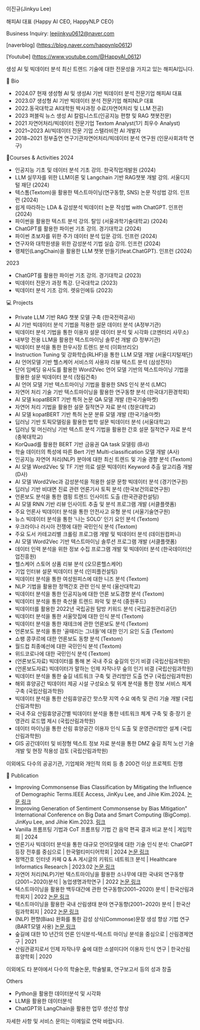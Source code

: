 
 이진규(Jinkyu Lee)

해피AI 대표 (Happy AI CEO, HappyNLP CEO)


Business Inquiry: leejinkyu0612@naver.com


[naverblog] (https://blog.naver.com/happynlp0612)

[Youtube] (https://www.youtube.com/@HappyAI_0612)



생성 AI 및 빅데이터 분석 최신 트렌드 기술에 대한 전문성을 가지고 있는 해피AI입니다.

📘 Bio
- 2024.07 현재 생성형 AI 및 생성AI 기반 빅데이터 분석  전문기업 해피AI 대표
- 2023.07 생성형 AI 기반 빅데이터 분석 전문기업 해피NLP 대표
- 2022.동국대학교 AI대학원 박사과정 수료(자연어처리 및 LLM 전공)
- 2023 퍼블릭 뉴스 생성 AI 칼럼니스트(인공지능 편향 및 RAG 챗봇전문) 
- 2021 자연어처리/빅데이터 전문기업 Textom Analyst(1기 최우수 Analyst)
- 2021~2023 AI/빅데이터 전문 기업 스텔라비전 AI 개발자
- 2018~2021 정부출연 연구기관자연어처리/빅데이터 분석 연구원 (인문사회과학 연구)

🎒Courses & Activities
2024
- 인공지능 기초 및 데이터 분석 기초 강의. 한국직업개발원 (2024)
- LLM 실무자를 위한 LLM이론 및 Langchain 기반 RAG챗봇 개발 강의. 서울디지털 재단 (2024)
- 텍스톰(Textom)을 활용한 텍스트마이닝(연구동향, SNS) 논문 작성법 강의. 인프런 (2024)
- 쉽게 따라하는 LDA & 감성분석 빅데이터 논문 작성법 with ChatGPT. 인프런 (2024)
- 파이썬을 활용한 텍스트 분석 강의. 탈잉 (서울과학기술대학교) (2024)
- ChatGPT를 활용한 파이썬 기초 강의. 경기대학교 (2024)
- 파이썬 초보자를 위한 주가 데이터 분석 입문 강의. 인프런 (2024)
- 연구자와 대학원생을 위한 감성분석 기법 실습 강의. 인프런 (2024)
- 랭체인(LangChain)을 활용한 LLM 챗봇 만들기(feat.ChatGPT). 인프런 (2024)

2023
- ChatGPT를 활용한 파이썬 기초 강의. 경기대학교 (2023)
- 빅데이터 전문가 과정 특강. 단국대학교 (2023)
- 빅데이터 분석 기초 강의. 렛유인에듀 (2023)

💻 Projects
- Private LLM 기반 RAG 챗봇 모델 구축 (한국전력공사)
- AI 기반 빅데이터 분석 기법을 적용한 설문 데이터 분석 (A정부기관)
- 빅데이터 분석 기법을 통한 이용자 설문 데이터 분석 및 시각화 (코멘터리 사무소)
- 내부망 전용 LLM을 활용한 텍스트마이닝 솔루션 개발 (D 정부기관)
- 빅데이터 분석을 통한 한우시장 트렌드 분석 (이화브리오)
- Instruction Tuning 및 강화학습(RLHF)을 통한 LLM 모델 개발 (서울디지털재단)
- AI 언어모델 기반 헬스케어 서비스의 사용자 리뷰 텍스트 분석 (삼성전자)
- 단어 임베딩 유사도를 활용한 Word2Vec 언어 모델 기반의 텍스트마이닝 기법을 활용한 설문 빅데이터 분석 (정림건축)
- AI 언어 모델 기반 텍스트마이닝 기법을 활용한 SNS 인식 분석 (LMC)
- 자연어 처리 기술 기반 텍스트마이닝을 활용한 연구동향 분석 (한국대기환경학회)
- AI 모델 kopatBERT 기반 특허 논문 QA 모델 개발 (한국기술마켓)
- 자연어 처리 기법을 활용한 설문 질적연구 자료 분석 (청운대학교)
- AI 모델 kopatBERT 기반 특허 논문 분류 모델 개발 (한국기술마켓)
- 딥러닝 기반 토픽모델링을 활용한 법학 설문 빅데이터 분석 (서울대학교)
- 딥러닝 및 머신러닝 기반 텍스트 분석 기법을 활용한 간호 설문 질적연구 자료 분석 (충북대학교)
- KorQuad를 활용한 BERT 기반 금융권 QA task 모델링 (B사)
- 학술 데이터의 특성에 따른 Bert 기반 Multi-classification 모델 개발 (A사)
- 인공지능 자연어 처리(NLP) 분야에 대한 최신 트렌드 및 기술 경향 분석 (Textom)
- AI 모델 Word2Vec 및 TF 기반 의료 설문 빅데이터 Keyword 추출 알고리즘 개발 (D사)
- AI 모델 Word2Vec과 감성분석을 적용한 설문 문항 빅데이터 분석 (경기연구원)
- 딥러닝 기반 비대면 진료 관련 언론기사 토픽 분석 (한국보건의료연구원)
- 언론보도 분석을 통한 캠핑 트렌드 인사이트 도출 (한국관광컨설팅)
- AI 모델 RNN 기반 리뷰 인사이트 추출 및 분석 프로그램 개발 (서클플랫폼)
- 주요 언론사 빅데이터 분석을 통한 안전사고 유형 분석 (서울기술연구원)
- 뉴스 빅데이터 분석을 통한 '나는 SOLO' 인기 요인 분석 (Textom)
- 우크라이나 러시아 전쟁에 대한 국민인식 분석 (Textom)
- 주요 도서 카테고리별 크롤링 프로그램 개발 및 빅데이터 분석 (데이원컴퍼니)
- AI 모델 Word2Vec 기반 텍스트마이닝 솔루션 프로그램 개발 (서클플랫폼)
- 데이터 인력 분석을 위한 정보 수집 프로그램 개발 및 빅데이터 분석 (한국데이터산업진흥원)
- 헬스케어 스토어 상품 리뷰 분석 (오므론헬스케어)
- 기업 인터뷰 설문 빅데이터 분석 (인피플컨설팅)
- 빅데이터 분석을 통한 여성원피스에 대한 니즈 분석 (Textom)
- NLP 기법을 활용한 정맥간호 관련 인식 분석 (울산대학교)
- 빅데이터 분석을 통한 인공지능에 대한 언론 보도경향 분석 (Textom)
- 빅데이터 분석을 통한 축산물 트렌드 파악 및 분석 (중원푸드)
- 빅데이터를 활용한 2022년 국립공원 탐방 키워드 분석 (국립공원관리공단)
- 빅데이터 분석을 통한 서울맛집에 대한 인식 분석 (Textom)
- 빅데이터 분석을 통한 재테크에 관한 언론보도 분석 (Textom)
- 언론보도 분석을 통한 '골때리는 그녀들'에 대한 인기 요인 도출 (Textom)
- 쇼팽 콩쿠르에 대한 언론보도 동향 분석 (Textom)
- 월드컵 최종예선에 대한 국민인식 분석 (Textom)
- 위드코로나에 대한 국민인식 분석 (Textom)
- (언론보도자료) 빅데이터를 통해 본 국내 주요 숲길의 인기 비결 (국립산림과학원)
- (언론보도자료) 빅데이터가 말하는 인제 자작나무 숲의 인기 비결 (국립산림과학원)
- 빅데이터 분석을 통한 숲길 네트워크 구축 및 관리방안 도출 연구 (국립산림과학원)
- 해외 휴양공간 빅데이터 제공 시설 구성요소 및 위계 분석을 통한 정보 서비스 체계 구축 (국립산림과학원)
- 빅데이터 분석을 통한 산림휴양공간 핫스팟 지역 수요 예측 및 관리 기술 개발 (국립산림과학원)
- 국내 주요 산림휴양공간별 빅데이터 분석을 통한 네트워크 체계 구축 및 중·장기 운영관리 로드맵 제시 (국립산림과학원)
- 데이터 마이닝을 통한 산림 휴양공간 이용자 인식 도출 및 운영관리방안 설계 (국립산림과학원)
- GIS 공간데이터 및 비정형 텍스트 정보 자료 분석을 통한 DMZ 숲길 최적 노선 기술 개발 및 현장 적용성 검토 (국립산림과학원)

이외에도 다수의 공공기관, 기업체와 개인적 의뢰 등 총 200건 이상 프로젝트 진행

📖 Publication
- Improving Commonsense Bias Classification by Mitigating the Influence of Demographic Terms.IEEE Access, JinKyu Lee, and Jihie Kim.2024.
  [논문 링크](https://arxiv.org/abs/2406.07229)
-  Improving Generation of Sentiment Commonsense by Bias Mitigation" International Conference on Big Data and Smart Computing (BigComp). JinKyu Lee, and Jihie Kim.2023.
  [링크](https://ieeexplore.ieee.org/document/10066681)
- Vanilla 프롬프팅 기법과 CoT 프롬프팅 기법 간 음악 편곡 결과 비교 분석 | 게임학회 | 2024
- 언론기사 빅데이터 분석을 통한 대규모 언어모델에 대한 기술 인식 분석: ChatGPT 등장 전후를 중심으로 | 한국멀티미디어학회 | 2024
  [논문 링크](https://drive.google.com/file/d/1hX5tRHzcLSwKk1a5UKrA_T67xVMk4JR5/view?usp=drive_link)
- 정맥간호 인터넷 카페 Q & A 게시글의 키워드 네트워크 분석 | Healthcare Informatics Research | 2023.02
  [논문 링크](https://drive.google.com/file/d/1lLkrD2v3RXZe0F0zRMeggcS1unfCKS--/view?usp=share_link)
- 자연어 처리(NLP)기반 텍스트마이닝을 활용한 소나무에 대한 국내외 연구동향(2001∼2020)분석 | 농업생명과학연구 | 2022
  [논문 링크](https://drive.google.com/file/d/1yOWp48E4xvuARp1Vxi4BychCsQVVxvqf/view?usp=share_link)
- 텍스트마이닝을 활용한 백두대간에 관한 연구동향(2001‒2020) 분석 | 한국산림과학회지 | 2022
  [논문 링크](https://drive.google.com/file/d/1IX34CV2cQ06aiZzag2gStvaGfU1NsfCb/view?usp=drive_link)
- 텍스트마이닝을 활용한 국내 산림생태 분야 연구동향(2001‒2020) 분석 | 한국산림과학회지 | 2022
  [논문 링크](https://drive.google.com/file/d/1ewHBl7FWIpxm9qNqwxQ9BL4jEQbpqYgk/view?usp=drive_link)
- (NLP) 편향(Bias) 완화를 통한 감성 상식(Commonse)문장 생성 향상 기법 연구 (BART모델 사용)
  [논문 링크](https://drive.google.com/file/d/1oNODMI2wv5zN-d-On7bnct9tsi5jL0Vl/view?usp=share_link)
- 숲길에 대한 10 년간의 언론 인식분석-텍스트 마이닝 분석을 중심으로 | 산림경제연구 | 2021
- 산림관광지로서 인제 자작나무 숲에 대한 소셜미디어 이용자 인식 연구 | 한국산림휴양학회 | 2020

이외에도 타 분야에서 다수의 학술논문, 학술발표, 연구보고서 등의 성과 창출

Others
- Python을 활용한 데이터분석 및 시각화
- LLM을 활용한 데이터분석
- ChatGPT와 LangChain을 활용한 업무 생산성 향상
   

자세한 사항 및 서비스 문의는 이메일로 연락 바랍니다.
